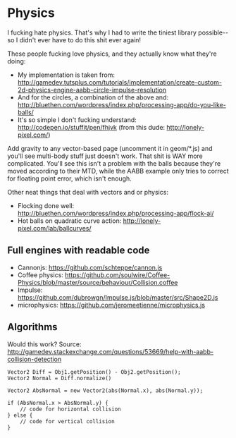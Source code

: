 # Physics

I fucking hate physics. That's why I had to write the tiniest library possible--so I didn't ever have to do this shit ever again!

These people fucking love physics, and they actually know what they're doing:
* My implementation is taken from: http://gamedev.tutsplus.com/tutorials/implementation/create-custom-2d-physics-engine-aabb-circle-impulse-resolution
* And for the circles, a combination of the above and: http://bluethen.com/wordpress/index.php/processing-app/do-you-like-balls/
* It's so simple I don't fucking understand: http://codepen.io/stuffit/pen/fhjvk (from this dude: http://lonely-pixel.com/)

Add gravity to any vector-based page (uncomment it in geom/*.js) and you'll see multi-body stuff just doesn't work. That shit is WAY more complicated. You'll see this isn't a problem with the balls because they're moved according to their MTD, while the AABB example only tries to correct for floating point error, which isn't enough.

Other neat things that deal with vectors and or physics:
* Flocking done well: http://bluethen.com/wordpress/index.php/processing-app/flock-ai/
* Hot balls on quadratic curve action: http://lonely-pixel.com/lab/ballcurves/

## Full engines with readable code

* Cannonjs: https://github.com/schteppe/cannon.js
* Coffee physics: https://github.com/soulwire/Coffee-Physics/blob/master/source/behaviour/Collision.coffee
* Impulse: https://github.com/dubrowgn/Impulse.js/blob/master/src/Shape2D.js
* microphysics: https://github.com/jeromeetienne/microphysics.js

## Algorithms

Would this work? Source: http://gamedev.stackexchange.com/questions/53669/help-with-aabb-collision-detection

	Vector2 Diff = Obj1.getPosition() - Obj2.getPosition();
	Vector2 Normal = Diff.normalize()

	Vector2 AbsNormal = new Vector2(abs(Normal.x), abs(Normal.y));

	if (AbsNormal.x > AbsNormal.y) {
		// code for horizontal collision
	} else {
		// code for vertical collision
	}